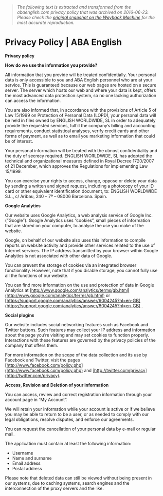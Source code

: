> *The following text is extracted and transformed from the abaenglish.com privacy policy that was archived on 2016-06-23. Please check the [original snapshot on the Wayback Machine](https://web.archive.org/web/20160623131456id_/http%3A//www.abaenglish.com/en/privacy-policy) for the most accurate reproduction.*

# Privacy Policy | ABA English

**Privacy policy**

**How do we use the information you provide?**

All information that you provide will be treated confidentially. Your personal data is only accessible to you and ABA English personnel who are at your service. This is guaranteed because our web pages are hosted on a secure server. The server which hosts our web and where your data is kept, offers the most advanced data protection system, so no one lacking authorization can access the information.

You are also informed that, in accordance with the provisions of Article 5 of Law 15/1999 on Protection of Personal Data (LOPD), your personal data will be held in files owned by ENGLISH WORLDWIDE, SL in order to adequately provide the requested services, fulfill the company’s billing and accounting requirements, conduct statistical analyses, verify credit cards and other forms of payment, as well as to email you marketing information that could be of interest.

Your personal information will be treated with the utmost confidentiality and the duty of secrecy required. ENGLISH WORLDWIDE, SL has adopted the technical and organizational measures defined in Royal Decree 1720/2007 of 21 December, which approves the Regulations for implementing Law 15/1999.

You can exercise your rights to access, change, oppose or delete your data by sending a written and signed request, including a photocopy of your ID card or other equivalent identification document, to: ENGLISH WORLDWIDE S.L., c/ Aribau, 240 – 7º – 08006 Barcelona. Spain.

**Google Analytics**

Our website uses Google Analytics, a web analysis service of Google Inc. (“Google”). Google Analytics uses “cookies”, small pieces of information that are stored on your computer, to analyse the use you make of the website.

Google, on behalf of our website also uses this information to compile reports on website activity and provide other services related to the use of Internet services. The IP address transmitted by your browser within Google Analytics is not associated with other data of Google.

You can prevent the storage of cookies via an integrated browser functionality. However, note that if you disable storage, you cannot fully use all the functions of our website.

You can find more information on the use and protection of data in Google Analytics at [http://www.google.com/analytics/terms/gb.html](http://www.google.com/analytics/terms/gb.html) or [https://support.google.com/analytics/answer/6004245?hl=en-GB](https://support.google.com/analytics/answer/6004245?hl=en-GB) .

**Social plugins**

Our website includes social networking features such as Facebook and Twitter buttons. Such features may collect your IP address and information about the page you’re visiting and may set cookies to function properly. Interactions with these features are governed by the privacy policies of the company that offers them.

For more information on the scope of the data collection and its use by Facebook and Twitter, visit the pages [http://www.facebook.com/policy.php](http://www.facebook.com/policy.php) and [http://twitter.com/privacy](http://twitter.com/privacy).

**Access, Revision and Deletion of your information**

You can access, review and correct registration information through your account page in “My Account”.

We will retain your information while your account is active or if we believe you may be able to return to be a user, or as needed to comply with our legal obligations, resolve disputes, and enforce our agreements.

You can request the cancellation of your personal data by e-mail or regular mail.

The application must contain at least the following information:

  * Username
  * Name and surname
  * Email address
  * Postal address



Please note that deleted data can still be viewed without being present in our systems, due to caching systems, search engines and the interconnection of the proxy servers and the like.
